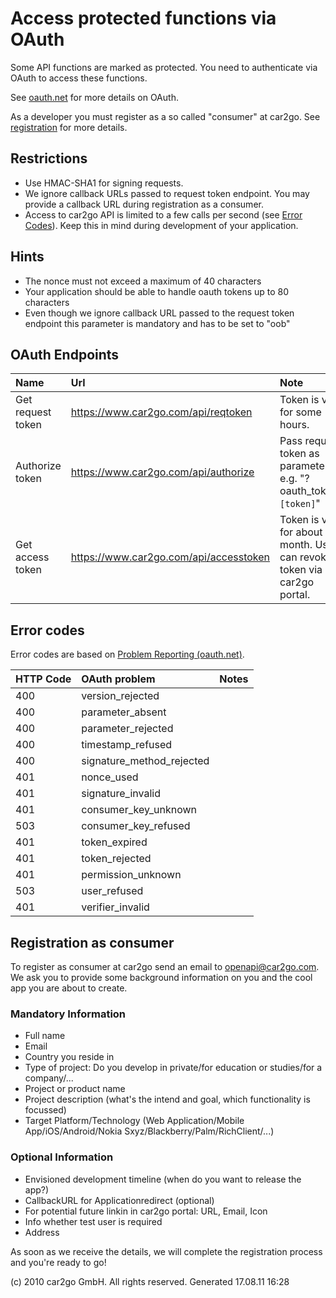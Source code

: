# Access protected functions via OAuth #
Some API functions are marked as protected. You need to authenticate via OAuth to access these functions.


See [oauth.net](http://www.oauth.net) for more details on OAuth.


As a developer you must register as a so called "consumer" at car2go. See [registration](oauth#Registration_as_consumer.md) for more details.

## Restrictions ##
  * Use HMAC-SHA1 for signing requests.
  * We ignore callback URLs passed to request token endpoint. You may provide a callback URL during registration as a consumer.
  * Access to car2go API is limited to a few calls per second (see [Error Codes](oauth#Error_codes.md)). Keep this in mind during development of your application.

## Hints ##
  * The nonce must not exceed a maximum of 40 characters
  * Your application should be able to handle oauth tokens up to 80 characters
  * Even though we ignore callback URL passed to the request token endpoint this parameter is mandatory and has to be set to "oob"

## OAuth Endpoints ##
| **Name** | **Url** | **Note** |
|:---------|:--------|:---------|
| Get request token | https://www.car2go.com/api/reqtoken | Token is valid for some hours. |
| Authorize token | https://www.car2go.com/api/authorize | Pass request token as parameter, e.g. "?oauth\_token=`[token]`" |
| Get access token | https://www.car2go.com/api/accesstoken | Token is valid for about one month. User can revoke token via car2go portal. |

## Error codes ##
Error codes are based on [Problem Reporting (oauth.net)](http://wiki.oauth.net/ProblemReporting).


| **HTTP Code** | **OAuth problem** | **Notes** |
|:--------------|:------------------|:----------|
| 400           | version\_rejected |           |
| 400           | parameter\_absent |           |
| 400           | parameter\_rejected |           |
| 400           | timestamp\_refused |           |
| 400           | signature\_method\_rejected |           |
| 401           | nonce\_used       |           |
| 401           | signature\_invalid |           |
| 401           | consumer\_key\_unknown |           |
| 503           | consumer\_key\_refused |           |
| 401           | token\_expired    |           |
| 401           | token\_rejected   |           |
| 401           | permission\_unknown |           |
| 503           | user\_refused     |           |
| 401           | verifier\_invalid |           |


## Registration as consumer ##
To register as consumer at car2go send an email to [openapi@car2go.com](mailto:openapi@car2go.com).  We ask you to provide some background information on you and the cool app you are about to create.


### Mandatory Information ###

  * Full name
  * Email
  * Country you reside in
  * Type of project: Do you develop in private/for education or studies/for a company/...
  * Project or product name
  * Project description (what's the intend and goal, which functionality is focussed)
  * Target Platform/Technology (Web Application/Mobile App/iOS/Android/Nokia Sxyz/Blackberry/Palm/RichClient/...)


### Optional Information ###

  * Envisioned development timeline (when do you want to release the app?)
  * CallbackURL for Applicationredirect (optional)
  * For potential future linkin in car2go portal: URL, Email, Icon
  * Info whether test user is required
  * Address

As soon as we receive the details, we will complete the registration process and you're ready to go!


(c) 2010 car2go GmbH. All rights reserved. Generated 17.08.11 16:28
